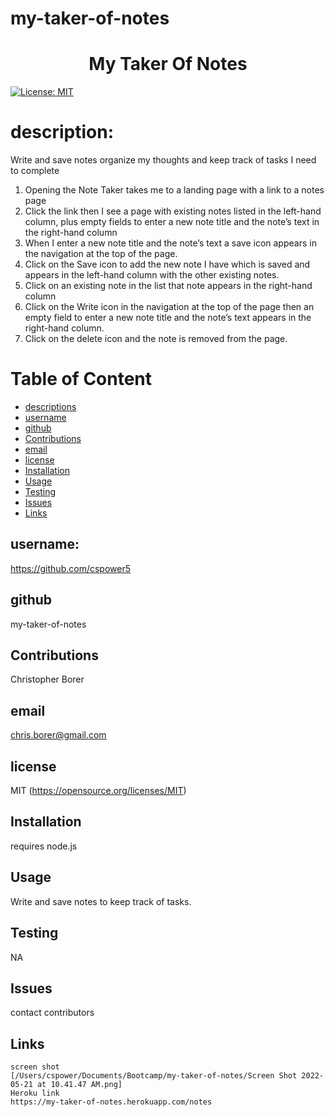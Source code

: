 # my-taker-of-notes

<h1 align="center">My Taker Of Notes</h1>

[![License: MIT](https://img.shields.io/badge/License-MIT-yellow.svg)](https://opensource.org/licenses/MIT)

# description:
  Write and save notes organize my thoughts and keep track of tasks I need to complete

  1. Opening the Note Taker takes me to a landing page with a link to a notes page
  2. Click the link then I see a page with existing notes listed in the left-hand column, 
     plus empty fields to enter a new note title and the note’s text in the right-hand column
  3. When I enter a new note title and the note’s text a save icon appears in the navigation at the top of the page.
  4. Click on the Save icon to add the new note I have which is saved and appears in the left-hand column with the other existing notes.
  5. Click on an existing note in the list that note appears in the right-hand column
  6. Click on the Write icon in the navigation at the top of the page then an empty field to enter a new note title and the note’s text appears in the right-hand column.
  7. Click on the delete icon and the note is removed from the page.


# Table of Content
  - [descriptions](#description)
  - [username](#username)
  - [github](#github)
  - [Contributions](#contributions)
  - [email](#email)
  - [license](#license)
  - [Installation](#installation)
  - [Usage](#usage)
  - [Testing](#testing)
  - [Issues](#issues)
  - [Links](#links)


## username:
https://github.com/cspower5

## github
my-taker-of-notes

## Contributions
Christopher Borer

## email
chris.borer@gmail.com

## license
  MIT 
  (https://opensource.org/licenses/MIT)
## Installation
  requires node.js
## Usage
   Write and save notes to keep track of tasks.
## Testing
  NA
## Issues
  contact contributors
## Links
    screen shot
    [/Users/cspower/Documents/Bootcamp/my-taker-of-notes/Screen Shot 2022-05-21 at 10.41.47 AM.png]
    Heroku link
    https://my-taker-of-notes.herokuapp.com/notes









